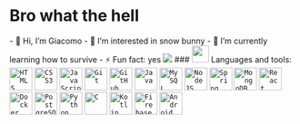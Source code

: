 <h1> Bro what the hell</h1>
- 👋 Hi, I’m Giacomo
- 👀 I’m interested in snow bunny
- 🌱 I’m currently learning how to survive
- ⚡ Fun fact: yes
<img src= "https://www.repstatic.it/content/localirep/img/rep-roma/2023/11/07/165119557-2e01e893-4e4e-4d5e-9fd9-5b41de771056.jpg">
### <img height="30" src="https://user-images.githubusercontent.com/77757301/126855288-0264f667-f8be-4c1d-9fe0-d0049d751dba.gif"> Languages and tools: 
<code><img width="40px" src="https://cdn.jsdelivr.net/gh/devicons/devicon/icons/html5/html5-original-wordmark.svg" title = "HTML5"/></code>
<code><img width="40px" src="https://cdn.jsdelivr.net/gh/devicons/devicon/icons/css3/css3-original-wordmark.svg" title = "CSS3"/></code>
<code><img width="40px" src="https://cdn.jsdelivr.net/gh/devicons/devicon/icons/javascript/javascript-original.svg" title = "JavaScript"/></code>
<code><img width="40px" src="https://cdn.jsdelivr.net/gh/devicons/devicon/icons/git/git-original.svg" title = "Git"/></code>
<code><img width="40px" src="https://www.vectorlogo.zone/logos/github/github-icon.svg" title = "GitHub"/></code>
<code><img width="40px" src="https://www.vectorlogo.zone/logos/java/java-icon.svg" title = "Java"/></code>
<code><img width="40px" src="https://cdn.jsdelivr.net/gh/devicons/devicon/icons/mysql/mysql-original.svg" title = "MySQL"/></code>
<code><img width="40px" src="https://www.vectorlogo.zone/logos/nodejs/nodejs-icon.svg" title = "NodeJS"/></code>
<code><img width="40px" src="https://www.vectorlogo.zone/logos/springio/springio-icon.svg" title = "Spring"/></code>
<code><img width="40px" src="https://www.vectorlogo.zone/logos/mongodb/mongodb-icon.svg" title = "MongoDB"/></code>
<code><img width="40px" src="https://www.vectorlogo.zone/logos/reactjs/reactjs-icon.svg" title = "React"/></code>
<code><img width="40px" src="https://www.vectorlogo.zone/logos/docker/docker-icon.svg" title = "Docker"/></code>
<code><img width="40px" src="https://www.vectorlogo.zone/logos/postgresql/postgresql-icon.svg" title = "PostgreSQL"/></code>
<code><img width="40px" src="https://www.vectorlogo.zone/logos/python/python-icon.svg" title = "Python"/></code>
<code><img width="40px" src="https://cdn.jsdelivr.net/gh/devicons/devicon/icons/c/c-original.svg" title = "C"/></code>
<code><img width="40px" src="https://www.vectorlogo.zone/logos/kotlinlang/kotlinlang-icon.svg" title = "Kotlin"/></code>
<code><img width="40px" src="https://www.vectorlogo.zone/logos/firebase/firebase-icon.svg" title = "Firebase"/></code>
<code><img width="40px" src="https://www.vectorlogo.zone/logos/android/android-icon.svg" title = "Android"/></code>





<!---
ruffoh/ruffoh is a ✨ special ✨ repository because its `README.md` (this file) appears on your GitHub profile.
You can click the Preview link to take a look at your changes.
--->
